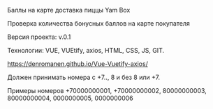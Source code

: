 Баллы на карте доставка пиццы Yam Box

Проверка количества бонусных баллов на карте покупателя

Версия проекта: v.0.1

Технологии: VUE, VUEtify, axios, HTML, CSS, JS, GIT.

https://denromanen.github.io/Vue-Vuetify-axios/

Должен принимать номера с +7.., 8 и без 8 или +7.

Примеры номеров +70000000001, +70000000002, 80000000003, 80000000004, 0000000005, 0000000006
